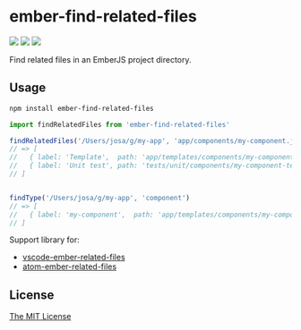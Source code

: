 # ember-find-related-files

[![](https://img.shields.io/npm/v/ember-find-related-files.svg)](https://www.npmjs.com/package/ember-find-related-files)
[![](https://travis-ci.org/josa42/ember-find-related-files.svg?branch=master)](https://travis-ci.org/josa42/ember-find-related-files)
[![](https://img.shields.io/codecov/c/github/josa42/ember-find-related-files/master.svg)](https://codecov.io/gh/josa42/ember-find-related-files)

Find related files in an EmberJS project directory.

## Usage

```Bash
npm install ember-find-related-files
```

```JavaScript
import findRelatedFiles from 'ember-find-related-files'

findRelatedFiles('/Users/josa/g/my-app', 'app/components/my-component.js')
// => [
//   { label: 'Template',  path: 'app/templates/components/my-component.hbs' },
//   { label: 'Unit test', path: 'tests/unit/components/my-component-test.js' }
// ]


findType('/Users/josa/g/my-app', 'component')
// => [
//   { label: 'my-component',  path: 'app/templates/components/my-component.hbs' }
// ]

```

Support library for:

- [vscode-ember-related-files](https://github.com/josa42/vscode-ember-related-files)
- [atom-ember-related-files](https://github.com/josa42/atom-ember-related-files)

## License

[The MIT License](LICENSE.md)
